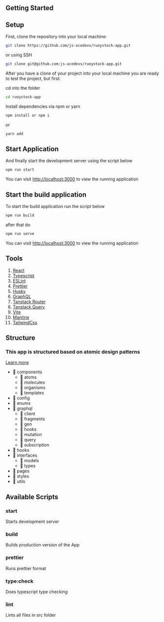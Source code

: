 ## Getting Started

## Setup

First, clone the repository into your local machine:

```sh
git clone https://github.com/js-acedevs/ruoystock-app.git
```

or using SSH

```sh
git clone git@github.com:js-acedevs/ruoystock-app.git
```

After you have a clone of your project into your local machine you are ready to test the project, but first:

cd into the folder

```sh
cd ruoystock-app
```

Install dependencies via npm or yarn

```sh
npm install or npm i
```

or

```bash
yarn add
```

## Start Application

And finally start the development server using the script below

```bash
npm run start
```

You can visit <a href="http://localhost:3000">http://localhost:3000</a> to view the running application

## Start the build application

To start the build application run the script below

```bash
npm run build
```

after that do

```bash
npm run serve
```

You can visit <a href="http://localhost:3000">http://localhost:3000</a> to view the running application

## Tools

1. [React](https://reactjs.org/)
1. [Typescript](https://www.typescriptlang.org)
1. [ESLint](https://eslint.org)
1. [Prettier](https://prettier.io)
1. [Husky](https://github.com/typicode/husky#readme)
1. [GraphQL](https://graphql.org/)
1. [Tanstack Router](https://tanstack.com/router/v1)
1. [Tanstack Query](https://tanstack.com/query/latest)
1. [Vite](https://vitejs.dev/)
1. [Mantine](https://mantine.dev/) 
2. [TailwindCss](https://tailwindcss.com/)

## Structure

### This app is structured based on atomic design patterns

[Learn more](https://github.com/danilowoz/react-atomic-design)

- :file_folder: components
  - :file_folder: atoms
  - :file_folder: molecules
  - :file_folder: organisms
  - :file_folder: templates
- :file_folder: config
- :file_folder: enums
- :file_folder: graphql
  - :file_folder: client
  - :file_folder: fragments
  - :file_folder: gen
  - :file_folder: hooks
  - :file_folder: mutation
  - :file_folder: query
  - :file_folder: subscription
- :file_folder: hooks
- :file_folder: interfaces
  - :file_folder: models
  - :file_folder: types
- :file_folder: pages
- :file_folder: styles
- :file_folder: utils

## Available Scripts

### start

Starts development server

### build

Builds production version of the App

### prettier

Runs prettier format

### type:check

Does typescript type checking

### lint

Lints all files in src folder

